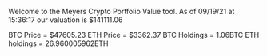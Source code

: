 Welcome to the Meyers Crypto Portfolio Value tool. 
As of 09/19/21 at 15:36:17 our valuation is $141111.06 

BTC Price = $47605.23
 ETH Price = $3362.37
BTC Holdings = 1.06BTC
 ETH holdings = 26.960005962ETH 
